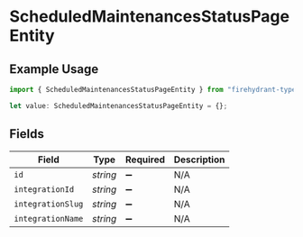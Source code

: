 # ScheduledMaintenancesStatusPageEntity

## Example Usage

```typescript
import { ScheduledMaintenancesStatusPageEntity } from "firehydrant-typescript-sdk/models/components";

let value: ScheduledMaintenancesStatusPageEntity = {};
```

## Fields

| Field              | Type               | Required           | Description        |
| ------------------ | ------------------ | ------------------ | ------------------ |
| `id`               | *string*           | :heavy_minus_sign: | N/A                |
| `integrationId`    | *string*           | :heavy_minus_sign: | N/A                |
| `integrationSlug`  | *string*           | :heavy_minus_sign: | N/A                |
| `integrationName`  | *string*           | :heavy_minus_sign: | N/A                |